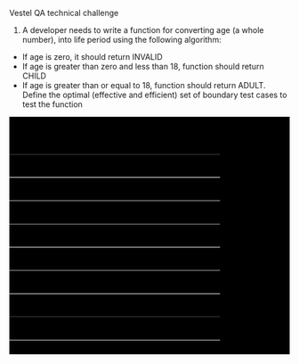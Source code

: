 Vestel QA technical challenge
1. A developer needs to write a function for converting age (a whole number), into life
   period using the following algorithm:
- If age is zero, it should return INVALID
- If age is greater than zero and less than 18, function should return CHILD
- If age is greater than or equal to 18, function should return ADULT.
  Define the optimal (effective and efficient) set of boundary test cases to test the
  function

![img.png](img.png)